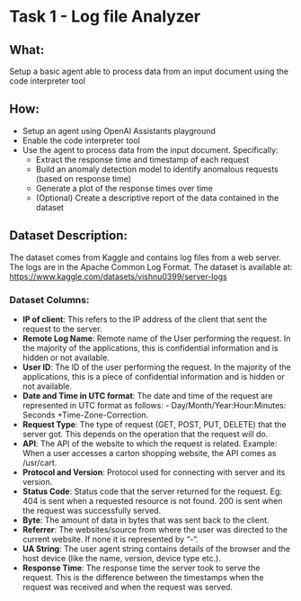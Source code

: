 # Task 1 - Log file Analyzer

## What:
Setup a basic agent able to process data from an input document using the code interpreter tool

## How:
- Setup an agent using OpenAI Assistants playground
- Enable the code interpreter tool
- Use the agent to process data from the input document. Specifically:
    - Extract the response time and timestamp of each request
    - Build an anomaly detection model to identify anomalous requests (based on response time)
    - Generate a plot of the response times over time
    - (Optional) Create a descriptive report of the data contained in the dataset


## Dataset Description:
The dataset comes from Kaggle and contains log files from a web server. The logs are in the Apache Common Log Format. The dataset is available at: https://www.kaggle.com/datasets/vishnu0399/server-logs

### Dataset Columns:
- **IP of client**: This refers to the IP address of the client that sent the request to the server.
- **Remote Log Name**: Remote name of the User performing the request. In the majority of the applications, this is confidential information and is hidden or not available.
- **User ID**: The ID of the user performing the request. In the majority of the applications, this is a piece of confidential information and is hidden or not available.
- **Date and Time in UTC format**: The date and time of the request are represented in UTC format as follows: - Day/Month/Year:Hour:Minutes: Seconds +Time-Zone-Correction.
- **Request Type**: The type of request (GET, POST, PUT, DELETE) that the server got. This depends on the operation that the request will do.
- **API**: The API of the website to which the request is related. Example: When a user accesses a carton shopping website, the API comes as /usr/cart.
- **Protocol and Version**: Protocol used for connecting with server and its version.
- **Status Code**: Status code that the server returned for the request. Eg: 404 is sent when a requested resource is not found. 200 is sent when the request was successfully served.
- **Byte**: The amount of data in bytes that was sent back to the client.
- **Referrer**: The websites/source from where the user was directed to the current website. If none it is represented by “-“.
- **UA String**: The user agent string contains details of the browser and the host device (like the name, version, device type etc.).
- **Response Time**: The response time the server took to serve the request. This is the difference between the timestamps when the request was received and when the request was served.
